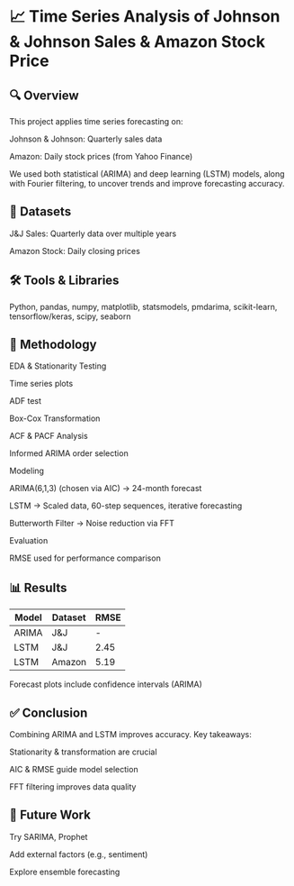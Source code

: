 # 📈 Time Series Analysis of Johnson & Johnson Sales & Amazon Stock Price

## 🔍 Overview
This project applies time series forecasting on:

Johnson & Johnson: Quarterly sales data

Amazon: Daily stock prices (from Yahoo Finance)

We used both statistical (ARIMA) and deep learning (LSTM) models, along with Fourier filtering, to uncover trends and improve forecasting accuracy.

## 📁 Datasets
J&J Sales: Quarterly data over multiple years

Amazon Stock: Daily closing prices

## 🛠 Tools & Libraries
Python, pandas, numpy, matplotlib, statsmodels, pmdarima, scikit-learn, tensorflow/keras, scipy, seaborn

## 🔧 Methodology
EDA & Stationarity Testing

Time series plots

ADF test

Box-Cox Transformation

ACF & PACF Analysis

Informed ARIMA order selection

Modeling

ARIMA(6,1,3) (chosen via AIC) → 24-month forecast

LSTM → Scaled data, 60-step sequences, iterative forecasting

Butterworth Filter → Noise reduction via FFT

Evaluation

RMSE used for performance comparison

## 📊 Results

| Model | Dataset | RMSE  |
|-------|---------|-------|
| ARIMA | J&J     | -     |
| LSTM  | J&J     | 2.45  |
| LSTM  | Amazon  | 5.19  |

Forecast plots include confidence intervals (ARIMA)

## ✅ Conclusion
Combining ARIMA and LSTM improves accuracy. Key takeaways:

Stationarity & transformation are crucial

AIC & RMSE guide model selection

FFT filtering improves data quality

## 🔮 Future Work
Try SARIMA, Prophet

Add external factors (e.g., sentiment)

Explore ensemble forecasting

